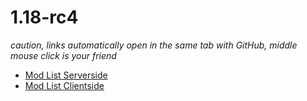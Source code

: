 # 1.18-rc4
*caution, links automatically open in the same tab with GitHub, middle mouse click is your friend*
* [Mod List Serverside](ServerMods.MD)
* [Mod List Clientside](ClientMods.MD)
